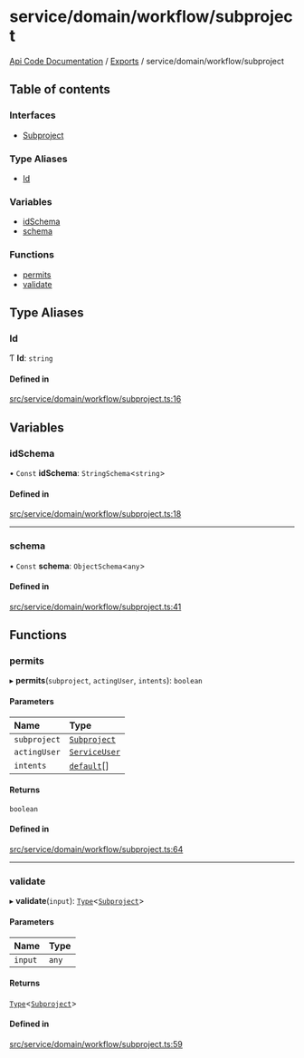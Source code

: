 # service/domain/workflow/subproject
 
[Api Code Documentation](../README.md) / [Exports](../modules.md) / service/domain/workflow/subproject

## Table of contents

### Interfaces

- [Subproject](../interfaces/service_domain_workflow_subproject.Subproject.md)

### Type Aliases

- [Id](service_domain_workflow_subproject.md#id)

### Variables

- [idSchema](service_domain_workflow_subproject.md#idschema)
- [schema](service_domain_workflow_subproject.md#schema)

### Functions

- [permits](service_domain_workflow_subproject.md#permits)
- [validate](service_domain_workflow_subproject.md#validate)

## Type Aliases

### Id

Ƭ **Id**: `string`

#### Defined in

[src/service/domain/workflow/subproject.ts:16](https://github.com/openkfw/TruBudget/blob/40b449a/api/src/service/domain/workflow/subproject.ts#L16)

## Variables

### idSchema

• `Const` **idSchema**: `StringSchema`\<`string`\>

#### Defined in

[src/service/domain/workflow/subproject.ts:18](https://github.com/openkfw/TruBudget/blob/40b449a/api/src/service/domain/workflow/subproject.ts#L18)

___

### schema

• `Const` **schema**: `ObjectSchema`\<`any`\>

#### Defined in

[src/service/domain/workflow/subproject.ts:41](https://github.com/openkfw/TruBudget/blob/40b449a/api/src/service/domain/workflow/subproject.ts#L41)

## Functions

### permits

▸ **permits**(`subproject`, `actingUser`, `intents`): `boolean`

#### Parameters

| Name | Type |
| :------ | :------ |
| `subproject` | [`Subproject`](../interfaces/service_domain_workflow_subproject.Subproject.md) |
| `actingUser` | [`ServiceUser`](../interfaces/service_domain_organization_service_user.ServiceUser.md) |
| `intents` | [`default`](authz_intents.md#default)[] |

#### Returns

`boolean`

#### Defined in

[src/service/domain/workflow/subproject.ts:64](https://github.com/openkfw/TruBudget/blob/40b449a/api/src/service/domain/workflow/subproject.ts#L64)

___

### validate

▸ **validate**(`input`): [`Type`](result.md#type)\<[`Subproject`](../interfaces/service_domain_workflow_subproject.Subproject.md)\>

#### Parameters

| Name | Type |
| :------ | :------ |
| `input` | `any` |

#### Returns

[`Type`](result.md#type)\<[`Subproject`](../interfaces/service_domain_workflow_subproject.Subproject.md)\>

#### Defined in

[src/service/domain/workflow/subproject.ts:59](https://github.com/openkfw/TruBudget/blob/40b449a/api/src/service/domain/workflow/subproject.ts#L59)
